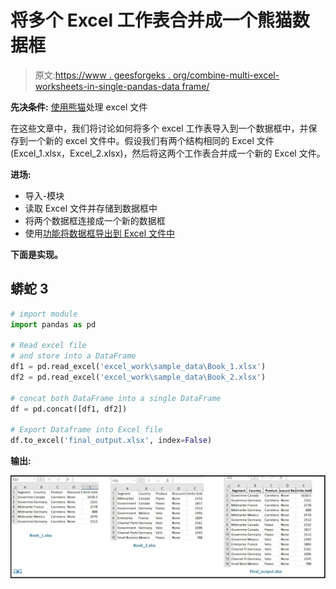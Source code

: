 # 将多个 Excel 工作表合并成一个熊猫数据框

> 原文:[https://www . geesforgeks . org/combine-multi-excel-worksheets-in-single-pandas-data frame/](https://www.geeksforgeeks.org/combine-multiple-excel-worksheets-into-a-single-pandas-dataframe/)

**先决条件:** [使用熊猫](https://www.geeksforgeeks.org/working-with-excel-files-using-pandas/)处理 excel 文件

在这些文章中，我们将讨论如何将多个 excel 工作表导入到一个数据框中，并保存到一个新的 excel 文件中。假设我们有两个结构相同的 Excel 文件(Excel_1.xlsx，Excel_2.xlsx)，然后将这两个工作表合并成一个新的 Excel 文件。

**进场:**

*   导入-模块
*   读取 Excel 文件并存储到数据框中
*   将两个数据框连接成一个新的数据框
*   使用[功能将数据框导出到 Excel 文件中](https://www.geeksforgeeks.org/dataframe-to_excel-method-in-pandas/)

**下面是实现。**

## 蟒蛇 3

```py
# import module
import pandas as pd

# Read excel file
# and store into a DataFrame
df1 = pd.read_excel('excel_work\sample_data\Book_1.xlsx')
df2 = pd.read_excel('excel_work\sample_data\Book_2.xlsx')

# concat both DataFrame into a single DataFrame
df = pd.concat([df1, df2])

# Export Dataframe into Excel file
df.to_excel('final_output.xlsx', index=False)
```

**输出:**

![](img/55c6a640ee535a1b75f9273dc3cd0cd3.png)